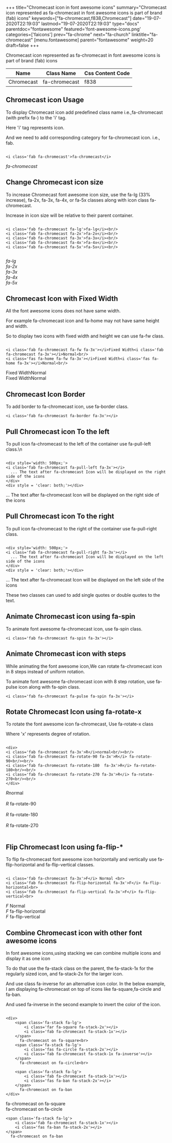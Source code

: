 +++
title="Chromecast icon in font awesome icons"
summary="Chromecast icon represented as fa-chromecast in font awesome icons is part of brand (fab) icons"
keywords=["fa-chromecast,f838,Chromecast"]
date="19-07-2020T22:19:03"
lastmod="19-07-2020T22:19:03"
type="docs"
parentdoc="fontawesome"
featured='font-awesome-icons.png'
categories=['faicons']
prev="fa-chrome"
next="fa-church"
linktitle="fa-chromecast"
[menu.fontawesome]
parent="fontawesome"
weight=20
draft=false
+++


Chromecast icon represented as fa-chromecast in font awesome icons is part of brand (fab) icons

<div class='table-responsive'><table class='table'><thead><tr><th>Name</th><th>Class Name</th><th>Css Content Code</th></tr></thead><tbody><tr><td>Chromecast</td><td>fa-chromecast</td><td>f838</td></tr></tbody></table></div>



## Chromecast icon Usage

To display Chromecast icon add predefined class name i.e.,fa-chromecast (with prefix fa-) to the 'i' tag.

Here 'i' tag represents icon.

And we need to add corresponding category for fa-chromecast icon. i.e., fab.


```

<i class='fab fa-chromecast'>fa-chromecast</i>
```

<i class='fab fa-chromecast'>fa-chromecast</i>




## Change Chromecast icon size
To increase Chromecast font awesome icon size, use the fa-lg (33% increase), fa-2x, fa-3x, fa-4x, or fa-5x classes along with icon class fa-chromecast.

Increase in icon size will be relative to their parent container. 

```

<i class='fab fa-chromecast fa-lg'>fa-lg</i><br/>
<i class='fab fa-chromecast fa-2x'>fa-2x</i><br/>
<i class='fab fa-chromecast fa-3x'>fa-3x</i><br/>
<i class='fab fa-chromecast fa-4x'>fa-4x</i><br/>
<i class='fab fa-chromecast fa-5x'>fa-5x</i><br/>
            
```

<i class='fab fa-chromecast fa-lg'>fa-lg</i><br/>
<i class='fab fa-chromecast fa-2x'>fa-2x</i><br/>
<i class='fab fa-chromecast fa-3x'>fa-3x</i><br/>
<i class='fab fa-chromecast fa-4x'>fa-4x</i><br/>
<i class='fab fa-chromecast fa-5x'>fa-5x</i><br/>
            



## Chromecast Icon with Fixed Width 

All the font awesome icons does not have same width.

For example fa-chromecast icon and fa-home may not have same height and width.

So to display two icons with fixed width and height we can use fa-fw class.


```

<i class='fab fa-chromecast fa-fw fa-3x'></i>Fixed Width<i class='fab fa-chromecast fa-3x'></i>Normal<br/>
<i class='fas fa-home fa-fw fa-3x'></i>Fixed Width<i class='fas fa-home fa-3x'></i>Normal<br/>
```

<i class='fab fa-chromecast fa-fw fa-3x'></i>Fixed Width<i class='fab fa-chromecast fa-3x'></i>Normal<br/>
<i class='fas fa-home fa-fw fa-3x'></i>Fixed Width<i class='fas fa-home fa-3x'></i>Normal<br/>



## Chromecast Icon Border 

To add border to fa-chromecast icon, use fa-border class.


```
<i class='fab fa-chromecast fa-border fa-3x'></i>

```
<i class='fab fa-chromecast fa-border fa-3x'></i>





## Pull Chromecast icon To the left

To pull icon fa-chromecast to the left of the container use fa-pull-left class.\n

```

<div style='width: 500px;'>
<i class='fab fa-chromecast fa-pull-left fa-3x'></i>
  ... The text after fa-chromecast Icon will be displayed on the right side of the icons
</div>
<div style = 'clear: both;'></div>
```

<div style='width: 500px;'>
<i class='fab fa-chromecast fa-pull-left fa-3x'></i>
  ... The text after fa-chromecast Icon will be displayed on the right side of the icons
</div>
<div style = 'clear: both;'></div>




## Pull Chromecast icon To the right
To pull icon fa-chromecast to the right of the container use fa-pull-right class.

```

<div style='width: 500px;'>
<i class='fab fa-chromecast fa-pull-right fa-3x'></i>
  ... The text after fa-chromecast Icon will be displayed on the left side of the icons
</div>
<div style = 'clear: both;'></div>
```

<div style='width: 500px;'>
<i class='fab fa-chromecast fa-pull-right fa-3x'></i>
  ... The text after fa-chromecast Icon will be displayed on the left side of the icons
</div>
<div style = 'clear: both;'></div>

These two classes can used to add single quotes or double quotes to the text.


## Animate Chromecast icon using fa-spin
To animate font awesome fa-chromecast icon, use fa-spin class.

```
<i class='fab fa-chromecast fa-spin fa-3x'></i>
```
<i class='fab fa-chromecast fa-spin fa-3x'></i>




## Animate Chromecast icon with steps
While animating the font awesome icon,We can rotate fa-chromecast icon in 8 steps instead of uniform rotation.

To animate font awesome fa-chromecast icon with 8 step rotation, use fa-pulse icon along with fa-spin class.


```
<i class='fab fa-chromecast fa-pulse fa-spin fa-3x'></i>

```
<i class='fab fa-chromecast fa-pulse fa-spin fa-3x'></i>





## Rotate Chromecast Icon using fa-rotate-x
To rotate the font awesome icon fa-chromecast, Use fa-rotate-x class

Where 'x' represents degree of rotation.


```

<div>
<i class='fab fa-chromecast fa-3x'>R</i>normal<br/><br/>
<i class='fab fa-chromecast fa-rotate-90 fa-3x'>R</i> fa-rotate-90<br/><br/> 
<i class='fab fa-chromecast fa-rotate-180  fa-3x'>R</i> fa-rotate-180<br/><br/> 
<i class='fab fa-chromecast fa-rotate-270 fa-3x'>R</i> fa-rotate-270<br/><br/>
</div>
```

<div>
<i class='fab fa-chromecast fa-3x'>R</i>normal<br/><br/>
<i class='fab fa-chromecast fa-rotate-90 fa-3x'>R</i> fa-rotate-90<br/><br/> 
<i class='fab fa-chromecast fa-rotate-180  fa-3x'>R</i> fa-rotate-180<br/><br/> 
<i class='fab fa-chromecast fa-rotate-270 fa-3x'>R</i> fa-rotate-270<br/><br/>
</div>




## Flip Chromecast Icon using fa-flip-*
To flip fa-chromecast font awesome icon horizontally and vertically use fa-flip-horizontal and fa-flip-vertical classes. 

```

<i class='fab fa-chromecast fa-3x'>F</i> Normal <br>
<i class='fab fa-chromecast fa-flip-horizontal fa-3x'>F</i> fa-flip-horizontal<br>
<i class='fab fa-chromecast fa-flip-vertical fa-3x'>F</i> fa-flip-vertical<br>
```

<i class='fab fa-chromecast fa-3x'>F</i> Normal <br>
<i class='fab fa-chromecast fa-flip-horizontal fa-3x'>F</i> fa-flip-horizontal<br>
<i class='fab fa-chromecast fa-flip-vertical fa-3x'>F</i> fa-flip-vertical<br>




## Combine Chromecast icon with other font awesome icons
In font awesome icons,using stacking we can combine multiple icons and display it as one icon 

To do that use the fa-stack class on the parent, the fa-stack-1x for the regularly sized icon, and fa-stack-2x for the larger icon.

And use class fa-inverse for an alternative icon color. 
In the below example, I am displaying fa-chromecast on top of icons like fa-square,fa-circle and fa-ban.

And used fa-inverse in the second example to invert the color of the icon.

```

<div>
    <span class='fa-stack fa-lg'>
        <i class='far fa-square fa-stack-2x'></i>
        <i class='fab fa-chromecast fa-stack-1x'></i>
    </span>
      fa-chromecast on fa-square<br>
    <span class='fa-stack fa-lg'>
        <i class='fas fa-circle fa-stack-2x'></i>
        <i class='fab fa-chromecast fa-stack-1x fa-inverse'></i>
    </span>
      fa-chromecast on fa-circle<br>

    <span class='fa-stack fa-lg'>
        <i class='fab fa-chromecast fa-stack-1x'></i>
        <i class='fas fa-ban fa-stack-2x'></i>
    </span>
      fa-chromecast on fa-ban
</div>
```

<div>
    <span class='fa-stack fa-lg'>
        <i class='far fa-square fa-stack-2x'></i>
        <i class='fab fa-chromecast fa-stack-1x'></i>
    </span>
      fa-chromecast on fa-square<br>
    <span class='fa-stack fa-lg'>
        <i class='fas fa-circle fa-stack-2x'></i>
        <i class='fab fa-chromecast fa-stack-1x fa-inverse'></i>
    </span>
      fa-chromecast on fa-circle<br>

    <span class='fa-stack fa-lg'>
        <i class='fab fa-chromecast fa-stack-1x'></i>
        <i class='fas fa-ban fa-stack-2x'></i>
    </span>
      fa-chromecast on fa-ban
</div>






